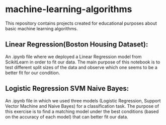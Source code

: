 # machine-learning-algorithms
This repository contains projects created for educational purposes about basic machine learning algorithms.

## Linear Regression(Boston Housing Dataset):
An .ipynb file where we deployed a Linear Regression model from ScikitLearn in order to fit our data. The main purpose of this notebook is to test different split sizes of the data and observe which one seems to be a better fit for our condition.

## Logistic Regression SVM Naive Bayes:
An .ipynb file in which we used three models (Logistic Regression, Support Vector Machine and Naive Bayes) for a classification task. The purpose of this exercise is to find a matching model under the best conditions (based on the accuracy of each model) that can better fit our data.
